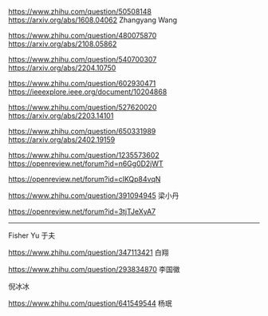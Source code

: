 https://www.zhihu.com/question/50508148
https://arxiv.org/abs/1608.04062 Zhangyang Wang

https://www.zhihu.com/question/480075870
https://arxiv.org/abs/2108.05862

https://www.zhihu.com/question/540700307
https://arxiv.org/abs/2204.10750

https://www.zhihu.com/question/602930471
https://ieeexplore.ieee.org/document/10204868

https://www.zhihu.com/question/527620020
https://arxiv.org/abs/2203.14101

https://www.zhihu.com/question/650331989
https://arxiv.org/abs/2402.19159

https://www.zhihu.com/question/1235573602
https://openreview.net/forum?id=n6Gg0D2jWT

https://openreview.net/forum?id=cIKQp84vqN

https://www.zhihu.com/question/391094945 梁小丹

https://openreview.net/forum?id=3tjTJeXyA7

---

Fisher Yu 于夫

https://www.zhihu.com/question/347113421 白翔

https://www.zhihu.com/question/293834870 李国徽

倪冰冰

https://www.zhihu.com/question/641549544 杨珉
